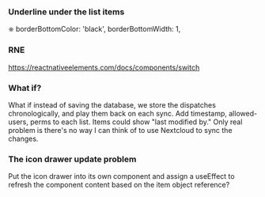 ### Underline under the list items

⎈        borderBottomColor: 'black',
        borderBottomWidth: 1,

### RNE <Switch>

https://reactnativeelements.com/docs/components/switch

### What if?

What if instead of saving the database, we store the dispatches chronologically, and play them back on each sync.  Add timestamp, allowed-users, perms to each list.  Items could show "last modified by."  Only real problem is there's no way I can think of to use Nextcloud to sync the changes.

### The icon drawer update problem

Put the icon drawer into its own component and assign a useEffect to refresh the
component content based on the item object reference?
